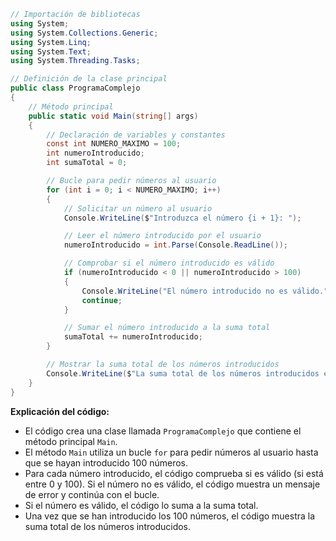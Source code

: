 ```c#
// Importación de bibliotecas
using System;
using System.Collections.Generic;
using System.Linq;
using System.Text;
using System.Threading.Tasks;

// Definición de la clase principal
public class ProgramaComplejo
{
    // Método principal
    public static void Main(string[] args)
    {
        // Declaración de variables y constantes
        const int NUMERO_MAXIMO = 100;
        int numeroIntroducido;
        int sumaTotal = 0;

        // Bucle para pedir números al usuario
        for (int i = 0; i < NUMERO_MAXIMO; i++)
        {
            // Solicitar un número al usuario
            Console.WriteLine($"Introduzca el número {i + 1}: ");

            // Leer el número introducido por el usuario
            numeroIntroducido = int.Parse(Console.ReadLine());

            // Comprobar si el número introducido es válido
            if (numeroIntroducido < 0 || numeroIntroducido > 100)
            {
                Console.WriteLine("El número introducido no es válido.");
                continue;
            }

            // Sumar el número introducido a la suma total
            sumaTotal += numeroIntroducido;
        }

        // Mostrar la suma total de los números introducidos
        Console.WriteLine($"La suma total de los números introducidos es: {sumaTotal}");
    }
}
```

**Explicación del código:**

* El código crea una clase llamada `ProgramaComplejo` que contiene el método principal `Main`.
* El método `Main` utiliza un bucle `for` para pedir números al usuario hasta que se hayan introducido 100 números.
* Para cada número introducido, el código comprueba si es válido (si está entre 0 y 100). Si el número no es válido, el código muestra un mensaje de error y continúa con el bucle.
* Si el número es válido, el código lo suma a la suma total.
* Una vez que se han introducido los 100 números, el código muestra la suma total de los números introducidos.